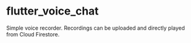 # flutter_voice_chat

Simple voice recorder. Recordings can be uploaded and directly played from Cloud Firestore.
